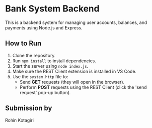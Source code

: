 # Bank System Backend
This is a backend system for managing user accounts, balances, and payments using Node.js and Express.

## How to Run
1. Clone the repository.
2. Run `npm install` to install dependencies.
3. Start the server using `node index.js`.
4. Make sure the REST Client extension is installed in VS Code.
5. Use the `system.http` file to:
   - Send **GET** requests (they will open in the browser).
   - Perform **POST** requests using the REST Client (click the 'send request' pop-up button).

## Submission by
Rohin Kotagiri
